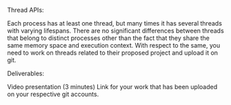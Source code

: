Thread APIs:



Each process has at least one thread, but many times it has several threads with varying lifespans. There are no significant differences between threads that belong to distinct processes other than the fact that they share the same memory space and execution context. With respect to the same, you need to work on threads related to their proposed project and upload it on git.

 

Deliverables:

Video presentation (3 minutes)
Link for your work that has been uploaded on your respective git accounts.
